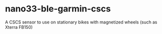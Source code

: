 # nano33-ble-garmin-cscs
A CSCS sensor to use on stationary bikes with magnetized wheels (such as Xterra FB150)

